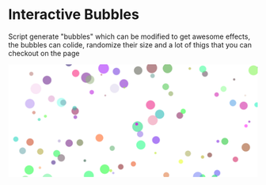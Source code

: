 # Interactive Bubbles
Script generate "bubbles" which can be modified to get awesome effects, the bubbles can colide, randomize their size and a lot of thigs that you can checkout on the page 

![](./img/bubbles.png)


